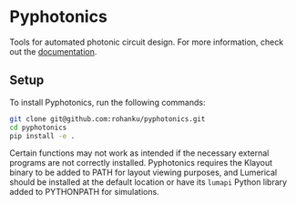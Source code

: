 # Pyphotonics

Tools for automated photonic circuit design. For more information, check out the [documentation](https://pyphotonics.readthedocs.io/en/latest/index.html).

## Setup

To install Pyphotonics, run the following commands:
```Bash
git clone git@github.com:rohanku/pyphotonics.git
cd pyphotonics
pip install -e .
```

Certain functions may not work as intended if the necessary external programs are not correctly installed. Pyphotonics requires the Klayout binary to be added to PATH for layout viewing purposes, and Lumerical should be installed at the default location or have its `lumapi` Python library added to PYTHONPATH for simulations.
